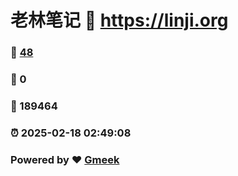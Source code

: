 # 老林笔记 :link: https://linji.org 
### :page_facing_up: [48](https://linji.org/tag.html) 
### :speech_balloon: 0 
### :hibiscus: 189464 
### :alarm_clock: 2025-02-18 02:49:08 
### Powered by :heart: [Gmeek](https://github.com/Meekdai/Gmeek)
